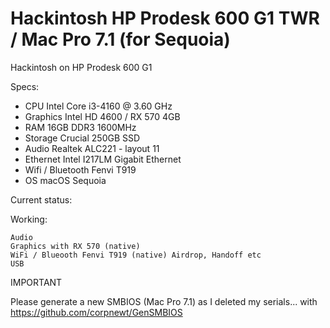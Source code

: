 # Hackintosh HP Prodesk 600 G1 TWR / Mac Pro 7.1 (for Sequoia)
Hackintosh on HP Prodesk 600 G1

Specs:

- CPU 	Intel Core i3-4160 @ 3.60 GHz 
- Graphics  Intel HD 4600 / RX 570 4GB
- RAM  16GB DDR3 1600MHz
- Storage 	Crucial 250GB SSD
- Audio 	Realtek ALC221 - layout 11
- Ethernet 	Intel I217LM Gigabit Ethernet
- Wifi / Bluetooth  Fenvi T919
- OS 	macOS Sequoia

Current status:

Working:

    Audio
    Graphics with RX 570 (native)
    WiFi / Blueooth Fenvi T919 (native) Airdrop, Handoff etc
    USB


IMPORTANT

Please generate a new SMBIOS (Mac Pro 7.1) as I deleted my serials... with https://github.com/corpnewt/GenSMBIOS
